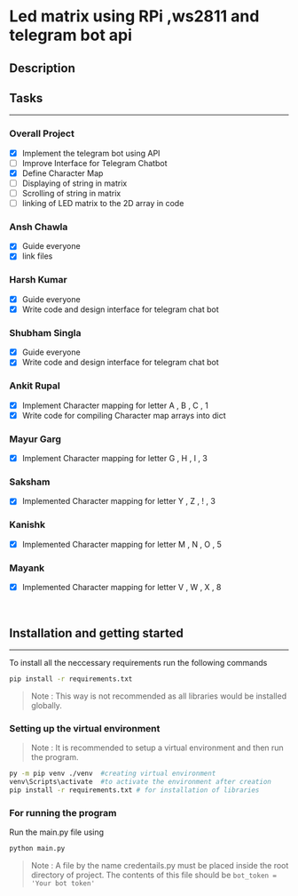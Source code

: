# Led matrix using RPi ,ws2811 and telegram bot api

## Description

## Tasks

___

### Overall Project

- [x] Implement the telegram bot using API
- [ ] Improve Interface for Telegram Chatbot
- [x] Define Character Map
- [ ] Displaying of string in matrix
- [ ] Scrolling of string in matrix
- [ ] linking of LED matrix to the 2D array in code

### Ansh Chawla

- [x] Guide everyone
- [x] link files

### Harsh Kumar

- [x] Guide everyone
- [x] Write code and design interface for telegram chat bot

### Shubham Singla

- [x] Guide everyone
- [x] Write code and design interface for telegram chat bot

### Ankit Rupal

- [x] Implement Character mapping for letter A , B , C , 1
- [x] Write code for compiling Character map arrays into dict

### Mayur Garg

- [x] Implement Character mapping for letter G , H , I , 3

### Saksham

- [x] Implemented Character mapping for letter Y , Z , ! , 3

### Kanishk

- [x] Implemented Character mapping for letter M , N , O , 5

### Mayank

- [x] Implemented Character mapping for letter V , W , X , 8

&nbsp;

## Installation and getting started

___

To install all the neccessary requirements run the following commands

```bash
pip install -r requirements.txt
```

> Note : This way is not recommended as all libraries would be installed globally.

### Setting up the virtual environment

> Note : It is recommended to setup a virtual environment and then run the program.

```bash
py -m pip venv ./venv  #creating virtual environment
venv\Scripts\activate  #to activate the environment after creation
pip install -r requirements.txt # for installation of libraries

```

### For running the program

Run the main.py file using

```python
python main.py
```

> Note : A file by the name credentails.py must be placed inside the root directory of project. The contents of this file should be `bot_token = 'Your bot token'`

